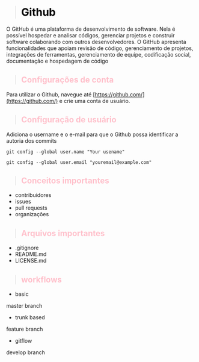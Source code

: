 ># <span style="color:black">Github</span>
O GitHub é uma plataforma de desenvolvimento de software. Nela é possível hospedar e analisar códigos, gerenciar projetos e construir software colaborando com outros desenvolvedores.
O GitHub apresenta funcionalidades que apoiam revisão de código, gerenciamento de projetos, integrações de ferramentas, gerenciamento de equipe, codificação social, documentação e hospedagem de código

>## <span style="color:pink">Configurações de conta</span>
Para utilizar o Github, navegue até [https://github.com/](https://github.com/) e crie uma conta de usuário.

>## <span style="color:pink">Configuração de usuário</span>
Adiciona o username e o e-mail para que o Github possa identificar a autoria dos commits

```
git config --global user.name "Your usename"
```

```
git config --global user.email "youremail@example.com"
```

>## <span style="color:pink">Conceitos importantes</span>
- contribuidores
- issues
- pull requests
- organizações

>## <span style="color:pink">Arquivos importantes</span>
- .gitignore
- README.md
- LICENSE.md

>## <span style="color:pink">workflows</span>
- basic

master branch
- trunk based

feature branch
- gitflow

develop branch
